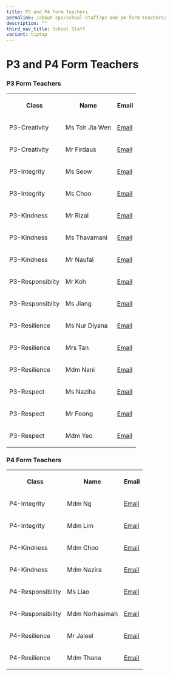 ```yaml
---
title: P3 and P4 Form Teachers
permalink: /about-cps/school-staff/p3-and-p4-form-teachers/
description: ""
third_nav_title: School Staff
variant: tiptap
---
```

<h1><strong>P3 and P4 Form Teachers</strong></h1><h3>P3 Form Teachers</h3><table><tbody><tr><th rowspan="1" colspan="1"><p>Class</p></th><th rowspan="1" colspan="1"><p>Name</p></th><th rowspan="1" colspan="1"><p>Email</p></th></tr><tr><td rowspan="1" colspan="1"><p>P3-Creativity</p></td><td rowspan="1" colspan="1"><p>Ms Toh Jia Wen</p></td><td rowspan="1" colspan="1"><p><a href="mailto:toh_jia_wen@moe.edu.sg" rel="noopener noreferrer nofollow" target="_blank">Email</a></p></td></tr><tr><td rowspan="1" colspan="1"><p>P3-Creativity</p></td><td rowspan="1" colspan="1"><p>Mr Firdaus</p></td><td rowspan="1" colspan="1"><p><a href="mailto:muhammad_firdaus_nasirjaya@moe.edu.sg" rel="noopener noreferrer nofollow" target="_blank">Email</a></p></td></tr><tr><td rowspan="1" colspan="1"><p>P3-Integrity</p></td><td rowspan="1" colspan="1"><p>Ms Seow</p></td><td rowspan="1" colspan="1"><p><a href="mailto:seow_angelia@moe.edu.sg" rel="noopener noreferrer nofollow" target="_blank">Email</a></p></td></tr><tr><td rowspan="1" colspan="1"><p>P3-Integrity</p></td><td rowspan="1" colspan="1"><p>Ms Choo</p></td><td rowspan="1" colspan="1"><p><a href="mailto:choo_shiao_hui@moe.edu.sg" rel="noopener noreferrer nofollow" target="_blank">Email</a></p></td></tr><tr><td rowspan="1" colspan="1"><p>P3-Kindness</p></td><td rowspan="1" colspan="1"><p>Mr Rizal</p></td><td rowspan="1" colspan="1"><p><a href="mailto:mohamed_rizal_abdul_aziz@moe.edu.sg@moe.edu.sg" rel="noopener noreferrer nofollow" target="_blank">Email</a></p></td></tr><tr><td rowspan="1" colspan="1"><p>P3-Kindness</p></td><td rowspan="1" colspan="1"><p>Ms Thavamani</p></td><td rowspan="1" colspan="1"><p><a href="mailto:Periasamy_Thavamani@moe.edu.sg" rel="noopener noreferrer nofollow" target="_blank">Email</a></p></td></tr><tr><td rowspan="1" colspan="1"><p>P3-Kindness</p></td><td rowspan="1" colspan="1"><p>Mr Naufal</p></td><td rowspan="1" colspan="1"><p><a href="mailto:muhammad_naufal_haji_ariffin@moe.edu.sg" rel="noopener noreferrer nofollow" target="_blank">Email</a></p></td></tr><tr><td rowspan="1" colspan="1"><p>P3-Responsiblity</p></td><td rowspan="1" colspan="1"><p>Mr Koh</p></td><td rowspan="1" colspan="1"><p><a href="mailto:koh_choon_kee@moe.edu.sg" rel="noopener noreferrer nofollow" target="_blank">Email</a></p></td></tr><tr><td rowspan="1" colspan="1"><p>P3-Responsiblity</p></td><td rowspan="1" colspan="1"><p>Ms Jiang</p></td><td rowspan="1" colspan="1"><p><a href="mailto:jiang_jian@moe.edu.sg" rel="noopener noreferrer nofollow" target="_blank">Email</a></p></td></tr><tr><td rowspan="1" colspan="1"><p>P3-Resilience</p></td><td rowspan="1" colspan="1"><p>Ms Nur Diyana</p></td><td rowspan="1" colspan="1"><p><a href="mailto:nur_diyana_hamdan@moe.edu.sg" rel="noopener noreferrer nofollow" target="_blank">Email</a></p></td></tr><tr><td rowspan="1" colspan="1"><p>P3-Resilience</p></td><td rowspan="1" colspan="1"><p>Mrs Tan</p></td><td rowspan="1" colspan="1"><p><a href="mailto:loy_shing_qin@moe.edu.sg" rel="noopener noreferrer nofollow" target="_blank">Email</a></p></td></tr><tr><td rowspan="1" colspan="1"><p>P3-Resilience</p></td><td rowspan="1" colspan="1"><p>Mdm Nani</p></td><td rowspan="1" colspan="1"><p><a href="mailto:nani_rhiani_mohd_taib@moe.edu.sg" rel="noopener noreferrer nofollow" target="_blank">Email</a></p></td></tr><tr><td rowspan="1" colspan="1"><p>P3-Respect</p></td><td rowspan="1" colspan="1"><p>Ms Naziha</p></td><td rowspan="1" colspan="1"><p><a href="mailto:naziha_mahmod@moe.edu.sg" rel="noopener noreferrer nofollow" target="_blank">Email</a></p></td></tr><tr><td rowspan="1" colspan="1"><p>P3-Respect</p></td><td rowspan="1" colspan="1"><p>Mr Foong</p></td><td rowspan="1" colspan="1"><p><a href="mailto:foong_swee_fong@moe.edu.sg" rel="noopener noreferrer nofollow" target="_blank">Email</a></p></td></tr><tr><td rowspan="1" colspan="1"><p>P3-Respect</p></td><td rowspan="1" colspan="1"><p>Mdm Yeo</p></td><td rowspan="1" colspan="1"><p><a href="mailto:yeo_dai_yun@moe.edu.sg" rel="noopener noreferrer nofollow" target="_blank">Email</a></p></td></tr></tbody></table><h3>P4 Form Teachers</h3><table><tbody><tr><th rowspan="1" colspan="1"><p>Class</p></th><th rowspan="1" colspan="1"><p>Name</p></th><th rowspan="1" colspan="1"><p>Email</p></th></tr><tr><td rowspan="1" colspan="1"><p>P4-Integrity</p></td><td rowspan="1" colspan="1"><p>Mdm Ng</p></td><td rowspan="1" colspan="1"><p><a href="mailto:ng_chooi_yew@moe.edu.sg" rel="noopener noreferrer nofollow" target="_blank">Email</a></p></td></tr><tr><td rowspan="1" colspan="1"><p>P4-Integrity</p></td><td rowspan="1" colspan="1"><p>Mdm Lim</p></td><td rowspan="1" colspan="1"><p><a href="mailto:lim_chun_ling@moe.edu.sg" rel="noopener noreferrer nofollow" target="_blank">Email</a></p></td></tr><tr><td rowspan="1" colspan="1"><p>P4-Kindness</p></td><td rowspan="1" colspan="1"><p>Mdm Choo</p></td><td rowspan="1" colspan="1"><p><a href="mailto:choo_poh_hong_millie@moe.edu.sg" rel="noopener noreferrer nofollow" target="_blank">Email</a></p></td></tr><tr><td rowspan="1" colspan="1"><p>P4-Kindness</p></td><td rowspan="1" colspan="1"><p>Mdm Nazira</p></td><td rowspan="1" colspan="1"><p><a href="mailto:nazira_abdullah@moe.edu.sg" rel="noopener noreferrer nofollow" target="_blank">Email</a></p></td></tr><tr><td rowspan="1" colspan="1"><p>P4-Responsibility</p></td><td rowspan="1" colspan="1"><p>Ms Liao</p></td><td rowspan="1" colspan="1"><p><a href="mailto:liao_chieh_hsin@moe.edu.sg" rel="noopener noreferrer nofollow" target="_blank">Email</a></p></td></tr><tr><td rowspan="1" colspan="1"><p>P4-Responsibility</p></td><td rowspan="1" colspan="1"><p>Mdm Norhasimah</p></td><td rowspan="1" colspan="1"><p><a href="mailto:norhasimah_abdul_rahim@moe.edu.sg" rel="noopener noreferrer nofollow" target="_blank">Email</a></p></td></tr><tr><td rowspan="1" colspan="1"><p>P4-Resilience</p></td><td rowspan="1" colspan="1"><p>Mr Jaleel</p></td><td rowspan="1" colspan="1"><p><a href="mailto:jaleel_mohamed_ali@moe.edu.sg" rel="noopener noreferrer nofollow" target="_blank">Email</a></p></td></tr><tr><td rowspan="1" colspan="1"><p>P4-Resilience</p></td><td rowspan="1" colspan="1"><p>Mdm Thana</p></td><td rowspan="1" colspan="1"><p><a href="mailto:narayanan_thanaletchimi@moe.edu.sg" rel="noopener noreferrer nofollow" target="_blank">Email</a></p></td></tr></tbody></table><p></p>